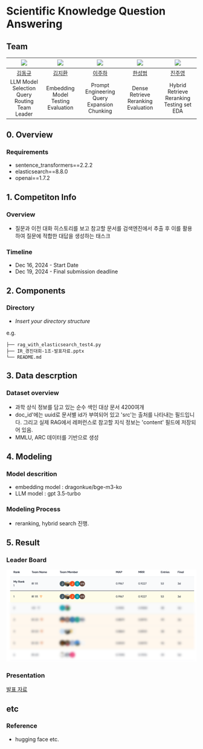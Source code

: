 # Scientific Knowledge Question Answering
## Team

| <img src="https://avatars.githubusercontent.com/u/102230809?s=60&v=4" width="200"> | <img src="https://avatars.githubusercontent.com/u/17960812?s=60&v=4" width="200"> | <img src="https://avatars.githubusercontent.com/u/45289805?s=60&v=4" width="200"> | <img src="https://avatars.githubusercontent.com/u/51690185?s=60&v=4" width="200"> | <img src="https://avatars.githubusercontent.com/u/173867600?s=60&v=4" width="200"> |
|:---:|:---:|:---:|:---:|:---:|
| [김동규](https://github.com/Lumiere001) | [김지환](https://github.com/jihwanK) | [이주하](https://github.com/jl3725) | [한성범](https://github.com/winterbeom) | [진주영](https://github.com/Pearl-zero) |
| LLM Model<br>Selection<br>Query Routing<br>Team Leader | Embedding<br>Model Testing<br>Evaluation | Prompt<br>Engineering<br>Query Expansion<br>Chunking | Dense Retrieve<br>Reranking<br>Evaluation | Hybrid Retrieve<br>Reranking<br>Testing set<br>EDA |

## 0. Overview

### Requirements
- sentence_transformers==2.2.2
- elasticsearch==8.8.0
- openai==1.7.2

## 1. Competiton Info

### Overview

- 질문과 이전 대화 히스토리를 보고 참고할 문서를 검색엔진에서 추출 후 이를 활용하여 질문에 적합한 대답을 생성하는 태스크

### Timeline

- Dec 16, 2024 - Start Date
- Dec 19, 2024 - Final submission deadline

## 2. Components

### Directory

- _Insert your directory structure_

e.g.
```
├── rag_with_elasticsearch_test4.py
├── IR_경진대회-1조-발표자료.pptx
└── README.md
```

## 3. Data descrption

### Dataset overview

- 과학 상식 정보를 담고 있는 순수 색인 대상 문서 4200여개
- doc_id'에는 uuid로 문서별 id가 부여되어 있고 'src'는 출처를 나타내는 필드입니다. 그리고 실제 RAG에서 레퍼런스로 참고할 지식 정보는 'content' 필드에 저장되어 있음.
- MMLU, ARC 데이터를 기반으로 생성

## 4. Modeling

### Model descrition

- embedding model : dragonkue/bge-m3-ko
- LLM model : gpt 3.5-turbo

### Modeling Process

- reranking, hybrid search 진행.

## 5. Result

### Leader Board

<p align="center">
  <img src="Private LV.png" alt="Private LV" width="600">
</p>

### Presentation

[발표 자료](IR_경진대회-1조-발표자료.pdf)

## etc

### Reference

- hugging face etc.
